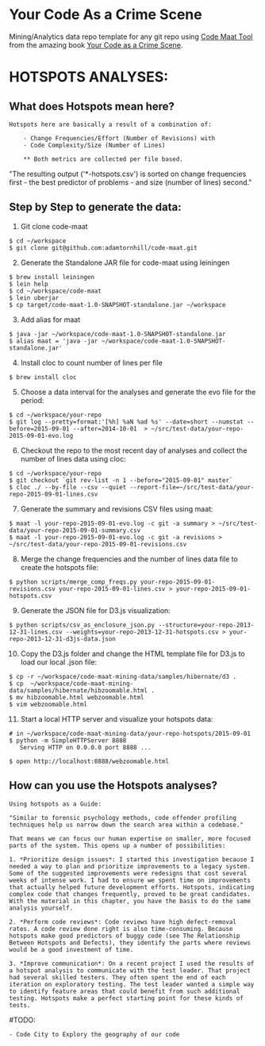 # Your Code As a Crime Scene

Mining/Analytics data repo template for any git repo using [Code Maat Tool](https://github.com/adamtornhill/code-maat) from the amazing book [Your Code as a Crime Scene](https://www.amazon.com/Your-Code-Crime-Scene-Bottlenecks/dp/1680500384).

# HOTSPOTS ANALYSES:

## What does Hotspots mean here?

	Hotspots here are basically a result of a combination of:

		- Change Frequencies/Effort (Number of Revisions) with
		- Code Complexity/Size (Number of Lines)

		** Both metrics are collected per file based.


"The resulting output ('*-hotspots.csv') is sorted on change frequencies first - the best predictor of problems - and size (number of lines) second."


## Step by Step to generate the data:

1. Git clone code-maat
 ```
 $ cd ~/workspace
 $ git clone git@github.com:adamtornhill/code-maat.git
 ```

2. Generate the Standalone JAR file for code-maat using leiningen
 ```
 $ brew install leiningen
 $ lein help
 $ cd ~/workspace/code-maat
 $ lein uberjar
 $ cp target/code-maat-1.0-SNAPSHOT-standalone.jar ~/workspace
 ```

3. Add alias for maat
 ```
 $ java -jar ~/workspace/code-maat-1.0-SNAPSHOT-standalone.jar
 $ alias maat = 'java -jar ~/workspace/code-maat-1.0-SNAPSHOT-standalone.jar'
 ```

4. Install cloc to count number of lines per file
 ```
 $ brew install cloc
 ```

5. Choose a data interval for the analyses and generate the evo file for the period:
 ```
 $ cd ~/workspace/your-repo
 $ git log --pretty=format:'[%h] %aN %ad %s' --date=short --numstat --before=2015-09-01 --after=2014-10-01  > ~/src/test-data/your-repo-2015-09-01-evo.log
 ```

6. Checkout the repo to the most recent day of analyses and collect the number of lines data using cloc:
 ```
 $ cd ~/workspace/your-repo
 $ git checkout `git rev-list -n 1 --before="2015-09-01" master`
 $ cloc ./ --by-file --csv --quiet --report-file=~/src/test-data/your-repo-2015-09-01-lines.csv
 ```

7. Generate the summary and revisions CSV files using maat:
 ```
 $ maat -l your-repo-2015-09-01-evo.log -c git -a summary > ~/src/test-data/your-repo-2015-09-01-summary.csv
 $ maat -l your-repo-2015-09-01-evo.log -c git -a revisions > ~/src/test-data/your-repo-2015-09-01-revisions.csv
 ```

8. Merge the change frequencies and the number of lines data file to create the hotspots file:
 ```
 $ python scripts/merge_comp_freqs.py your-repo-2015-09-01-revisions.csv your-repo-2015-09-01-lines.csv > your-repo-2015-09-01-hotspots.csv
 ```

9. Generate the JSON file for D3.js visualization:
 ```
 $ python scripts/csv_as_enclosure_json.py --structure=your-repo-2013-12-31-lines.csv --weights=your-repo-2013-12-31-hotspots.csv > your-repo-2013-12-31-d3js-data.json
 ```

10. Copy the D3.js folder and change the HTML template file for D3.js to load our local .json file:
 ```
 $ cp -r ~/workspace/code-maat-mining-data/samples/hibernate/d3 .
 $ cp  ~/workspace/code-maat-mining-data/samples/hibernate/hibzoomable.html .
 $ mv hibzoomable.html webzoomable.html
 $ vim webzoomable.html
 ```

11. Start a local HTTP server and visualize your hotspots data:
 ```
 # in ~/workspace/code-maat-mining-data/your-repo-hotspots/2015-09-01
 $ python -m SimpleHTTPServer 8888
	Serving HTTP on 0.0.0.0 port 8888 ...

 $ open http://localhost:8888/webzoomable.html
 ```

## How can you use the Hotspots analyses?

	Using hotspots as a Guide:

	"Similar to forensic psychology methods, code offender profiling techniques help us narrow down the search area within a codebase."

	That means we can focus our human expertise on smaller, more focused parts of the system. This opens up a number of possibilities:

	1. *Prioritize design issues*: I started this investigation because I needed a way to plan and prioritize improvements to a legacy system. Some of the suggested improvements were redesigns that cost several weeks of intense work. I had to ensure we spent time on improvements that actually helped future development efforts. Hotspots, indicating complex code that changes frequently, proved to be great candidates. With the material in this chapter, you have the basis to do the same analysis yourself.

	2. *Perform code reviews*: Code reviews have high defect-removal rates. A code review done right is also time-consuming. Because hotspots make good predictors of buggy code (see ​The Relationship Between Hotspots and Defects​), they identify the parts where reviews would be a good investment of time.

	3. *Improve communication*: On a recent project I used the results of a hotspot analysis to communicate with the test leader. That project had several skilled testers. They often spent the end of each iteration on exploratory testing. The test leader wanted a simple way to identify feature areas that could benefit from such additional testing. Hotspots make a perfect starting point for these kinds of tests.


#TODO:

	- Code City to Explory the geography of our code

